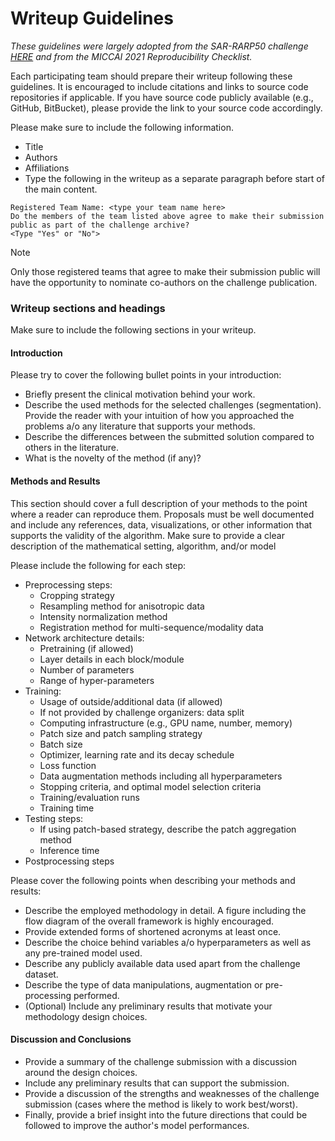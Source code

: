 # Writeup Guidelines

*These guidelines were largely adopted from the SAR-RARP50 challenge [HERE](https://www.synapse.org/#!Synapse:syn27618412/wiki/) and from the MICCAI 2021 Reproducibility Checklist.*

Each participating team should prepare their writeup following these guidelines. It is encouraged to include citations and links to source code repositories if applicable. If you have source code publicly available (e.g., GitHub, BitBucket), please provide the link to your source code accordingly.

Please make sure to include the following information.

* Title
* Authors
* Affiliations
* Type the following in the writeup as a separate paragraph before start of the main content. 

```
Registered Team Name: <type your team name here>
Do the members of the team listed above agree to make their submission public as part of the challenge archive?
<Type "Yes" or "No">
```
> [!NOTE]
> Only those registered teams that agree to make their submission public will have the opportunity to nominate co-authors on the challenge publication.

### Writeup sections and headings

Make sure to include the following sections in your writeup. 

#### Introduction
Please try to cover the following bullet points in your introduction:
* Briefly present the clinical motivation behind your work.
* Describe the used methods for the selected challenges (segmentation). Provide the reader with your intuition of how you approached the problems a/o any literature that supports your methods.
* Describe the differences between the submitted solution compared to others in the literature.
* What is the novelty of the method (if any)?

#### Methods and Results
This section should cover a full description of your methods to the point where a reader can reproduce them. Proposals must be well documented and include any references, data, visualizations, or other information that supports the validity of the algorithm. Make sure to provide a clear description of the mathematical setting, algorithm, and/or model

Please include the following for each step:
* Preprocessing steps:
    * Cropping strategy
    * Resampling method for anisotropic data
    * Intensity normalization method
    * Registration method for multi-sequence/modality data
* Network architecture details:
    * Pretraining (if allowed)
    * Layer details in each block/module
    * Number of parameters
    * Range of hyper-parameters
* Training:
    * Usage of outside/additional data (if allowed)
    * If not provided by challenge organizers: data split
    * Computing infrastructure (e.g., GPU name, number, memory)
    * Patch size and patch sampling strategy
    * Batch size
    * Optimizer, learning rate and its decay schedule
    * Loss function
    * Data augmentation methods including all hyperparameters
    * Stopping criteria, and optimal model selection criteria
    * Training/evaluation runs
    * Training time
* Testing steps:
    * If using patch-based strategy, describe the patch aggregation method
    * Inference time
* Postprocessing steps

Please cover the following points when describing your methods and results:
* Describe the employed methodology in detail. A figure including the flow diagram of the overall framework is highly encouraged.
* Provide extended forms of shortened acronyms at least once.
* Describe the choice behind variables a/o hyperparameters as well as any pre-trained model used.
* Describe any publicly available data used apart from the challenge dataset.
* Describe the type of data manipulations, augmentation or pre-processing performed.
* (Optional) Include any preliminary results that motivate your methodology design choices.

#### Discussion and Conclusions
* Provide a summary of the challenge submission with a discussion around the design choices. 
* Include any preliminary results that can support the submission. 
* Provide a discussion of the strengths and weaknesses of the challenge submission (cases where the method is likely to work best/worst). 
* Finally, provide a brief insight into the future directions that could be followed to improve the author's model performances.